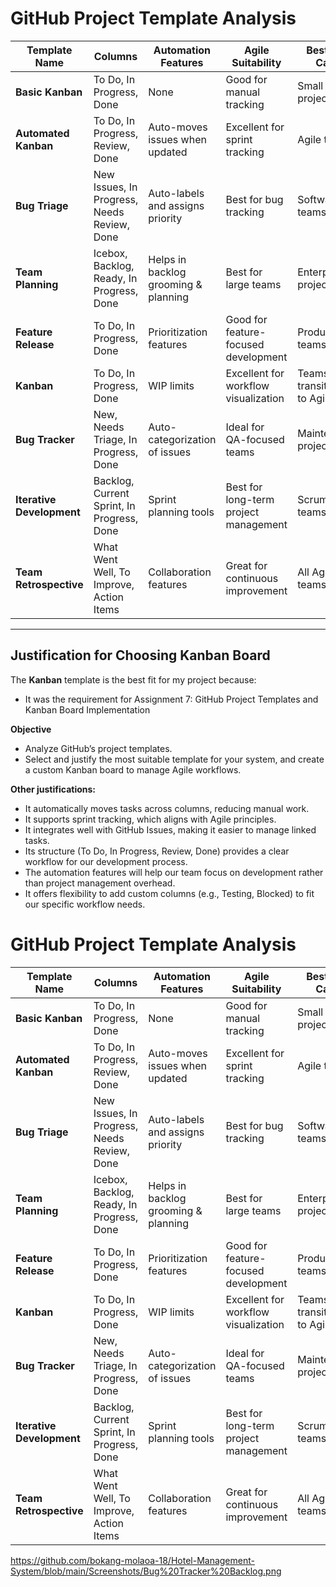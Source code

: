 # GitHub Project Template Analysis  

| Template Name          | Columns                          | Automation Features                          | Agile Suitability       | Best Use Case               |
|------------------------|----------------------------------|----------------------------------------------|-------------------------|----------------------------|
| **Basic Kanban**       | To Do, In Progress, Done        | None                                         | Good for manual tracking | Small projects             |
| **Automated Kanban**   | To Do, In Progress, Review, Done| Auto-moves issues when updated               | Excellent for sprint tracking | Agile teams               |
| **Bug Triage**         | New Issues, In Progress, Needs Review, Done | Auto-labels and assigns priority | Best for bug tracking | Software teams            |
| **Team Planning**      | Icebox, Backlog, Ready, In Progress, Done | Helps in backlog grooming & planning | Best for large teams | Enterprise projects       |
| **Feature Release**    | To Do, In Progress, Done        | Prioritization features                     | Good for feature-focused development | Product teams           |
| **Kanban**             | To Do, In Progress, Done        | WIP limits                                   | Excellent for workflow visualization | Teams transitioning to Agile |
| **Bug Tracker**        | New, Needs Triage, In Progress, Done | Auto-categorization of issues | Ideal for QA-focused teams | Maintenance projects     |
| **Iterative Development** | Backlog, Current Sprint, In Progress, Done | Sprint planning tools | Best for long-term project management | Scrum teams             |
| **Team Retrospective** | What Went Well, To Improve, Action Items | Collaboration features | Great for continuous improvement | All Agile teams          |

---

## Justification for Choosing Kanban Board

The **Kanban** template is the best fit for my project because:  
- It was the requirement for Assignment 7: GitHub Project Templates and Kanban Board Implementation
  
**Objective**
- Analyze GitHub’s project templates.
- Select and justify the most suitable template for your system, and create a custom Kanban board to manage Agile workflows.

**Other justifications:**
- It automatically moves tasks across columns, reducing manual work.
- It supports sprint tracking, which aligns with Agile principles.
- It integrates well with GitHub Issues, making it easier to manage linked tasks.
- Its structure (To Do, In Progress, Review, Done) provides a clear workflow for our development process.
- The automation features will help our team focus on development rather than project management overhead.
- It offers flexibility to add custom columns (e.g., Testing, Blocked) to fit our specific workflow needs.


# GitHub Project Template Analysis  

| Template Name          | Columns                          | Automation Features                          | Agile Suitability       | Best Use Case               | Screenshots                                                                 |
|------------------------|----------------------------------|----------------------------------------------|-------------------------|----------------------------|------------------------------------------------------------------------------|
| **Basic Kanban**       | To Do, In Progress, Done        | None                                         | Good for manual tracking | Small projects             | ![Basic Kanban](https://via.placeholder.com/400x200?text=Basic+Kanban+Screenshot) |
| **Automated Kanban**   | To Do, In Progress, Review, Done| Auto-moves issues when updated               | Excellent for sprint tracking | Agile teams               | ![Automated Kanban](https://via.placeholder.com/400x200?text=Automated+Kanban+Screenshot) |
| **Bug Triage**         | New Issues, In Progress, Needs Review, Done | Auto-labels and assigns priority | Best for bug tracking | Software teams            | ![Bug Triage](https://github.com/bokang-molaoa-18/Hotel-Management-System/blob/main/Screenshots/Bug%20Tracker%20Backlog.png/400x200?text=Bug+Triage+Screenshot) |
| **Team Planning**      | Icebox, Backlog, Ready, In Progress, Done | Helps in backlog grooming & planning | Best for large teams | Enterprise projects       | ![Team Planning](https://via.placeholder.com/400x200?text=Team+Planning+Screenshot) |
| **Feature Release**    | To Do, In Progress, Done        | Prioritization features                     | Good for feature-focused development | Product teams           | ![Feature Release](https://via.placeholder.com/400x200?text=Feature+Release+Screenshot) |
| **Kanban**             | To Do, In Progress, Done        | WIP limits                                   | Excellent for workflow visualization | Teams transitioning to Agile | ![Kanban](https://via.placeholder.com/400x200?text=Kanban+Screenshot) |
| **Bug Tracker**        | New, Needs Triage, In Progress, Done | Auto-categorization of issues | Ideal for QA-focused teams | Maintenance projects     | ![Bug Tracker](https://via.placeholder.com/400x200?text=Bug+Tracker+Screenshot) |
| **Iterative Development** | Backlog, Current Sprint, In Progress, Done | Sprint planning tools | Best for long-term project management | Scrum teams             | ![Iterative Development](https://via.placeholder.com/400x200?text=Iterative+Development+Screenshot) |
| **Team Retrospective** | What Went Well, To Improve, Action Items | Collaboration features | Great for continuous improvement | All Agile teams          | ![Retrospective](https://via.placeholder.com/400x200?text=Retrospective+Screenshot) |  

https://github.com/bokang-molaoa-18/Hotel-Management-System/blob/main/Screenshots/Bug%20Tracker%20Backlog.png

